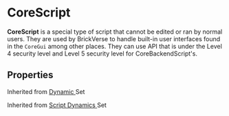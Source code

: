 # CoreScript

**CoreScript** is a special type of script that cannot be edited or ran by normal users. They are used by BrickVerse to handle built-in user interfaces found in the `CoreGui` among other places. They can use API that is under the Level 4 security level and Level 5 security level for CoreBackendScript's.

## Properties

Inherited from [Dynamic ](https://docs.brickverse.co/bricklua-lua-references-manual/dymanic)Set

Inherited from [Script Dynamics ](../../dymanic/script.md)Set
